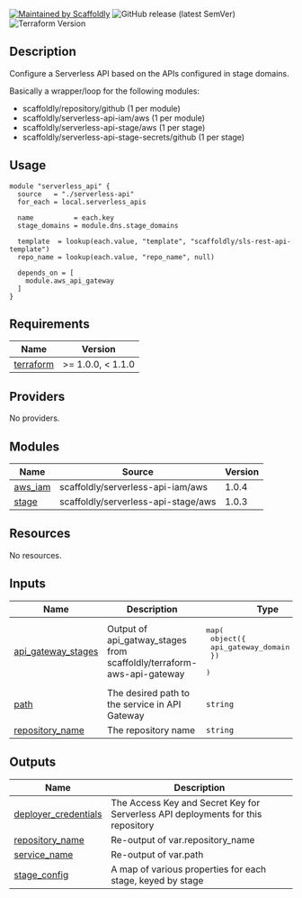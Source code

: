 [![Maintained by Scaffoldly](https://img.shields.io/badge/maintained%20by-scaffoldly-blueviolet)](https://github.com/scaffoldly)
![GitHub release (latest SemVer)](https://img.shields.io/github/v/release/scaffoldly/terraform-aws-serverless-api)
![Terraform Version](https://img.shields.io/badge/tf-%3E%3D0.15.0-blue.svg)

## Description

Configure a Serverless API based on the APIs configured in stage domains.

Basically a wrapper/loop for the following modules:

- scaffoldly/repository/github (1 per module)
- scaffoldly/serverless-api-iam/aws (1 per module)
- scaffoldly/serverless-api-stage/aws (1 per stage)
- scaffoldly/serverless-api-stage-secrets/github (1 per stage)

## Usage

```hcl
module "serverless_api" {
  source   = "./serverless-api"
  for_each = local.serverless_apis

  name          = each.key
  stage_domains = module.dns.stage_domains

  template  = lookup(each.value, "template", "scaffoldly/sls-rest-api-template")
  repo_name = lookup(each.value, "repo_name", null)

  depends_on = [
    module.aws_api_gateway
  ]
}
```

<!-- BEGIN_TF_DOCS -->
## Requirements

| Name | Version |
|------|---------|
| <a name="requirement_terraform"></a> [terraform](#requirement\_terraform) | >= 1.0.0, < 1.1.0 |

## Providers

No providers.

## Modules

| Name | Source | Version |
|------|--------|---------|
| <a name="module_aws_iam"></a> [aws\_iam](#module\_aws\_iam) | scaffoldly/serverless-api-iam/aws | 1.0.4 |
| <a name="module_stage"></a> [stage](#module\_stage) | scaffoldly/serverless-api-stage/aws | 1.0.3 |

## Resources

No resources.

## Inputs

| Name | Description | Type | Default | Required |
|------|-------------|------|---------|:--------:|
| <a name="input_api_gateway_stages"></a> [api\_gateway\_stages](#input\_api\_gateway\_stages) | Output of api\_gatway\_stages from scaffoldly/terraform-aws-api-gateway | <pre>map(<br>    object({<br>      api_gateway_domain = string<br>    })<br>  )</pre> | n/a | yes |
| <a name="input_path"></a> [path](#input\_path) | The desired path to the service in API Gateway | `string` | n/a | yes |
| <a name="input_repository_name"></a> [repository\_name](#input\_repository\_name) | The repository name | `string` | n/a | yes |

## Outputs

| Name | Description |
|------|-------------|
| <a name="output_deployer_credentials"></a> [deployer\_credentials](#output\_deployer\_credentials) | The Access Key and Secret Key for Serverless API deployments for this repository |
| <a name="output_repository_name"></a> [repository\_name](#output\_repository\_name) | Re-output of var.repository\_name |
| <a name="output_service_name"></a> [service\_name](#output\_service\_name) | Re-output of var.path |
| <a name="output_stage_config"></a> [stage\_config](#output\_stage\_config) | A map of various properties for each stage, keyed by stage |
<!-- END_TF_DOCS -->
